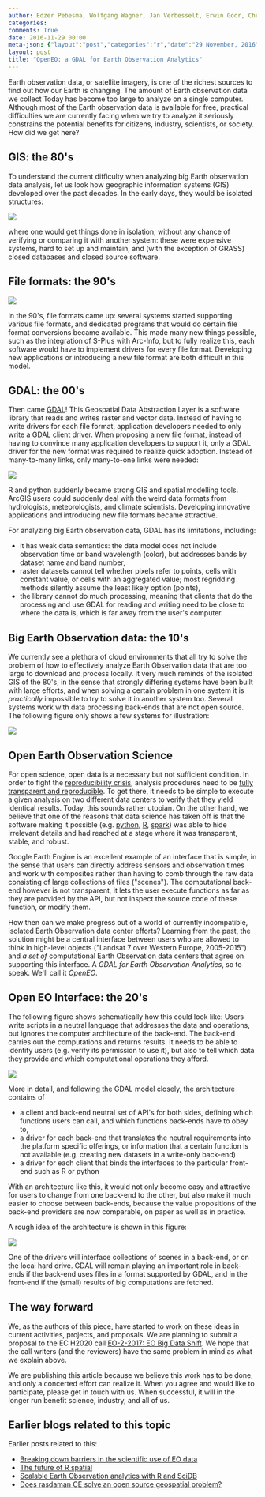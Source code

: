 ```yaml
---
author: Edzer Pebesma, Wolfgang Wagner, Jan Verbesselt, Erwin Goor, Christian Briese, Markus Neteler
categories:
comments: True
date: 2016-11-29 00:00
meta-json: {"layout":"post","categories":"r","date":"29 November, 2016","author":"Edzer Pebesma","comments":true,"title":"OpenEO: a GDAL for Earth Observation Analytics"}
layout: post
title: "OpenEO: a GDAL for Earth Observation Analytics"
---
```

<script src="https://cdn.mathjax.org/mathjax/latest/MathJax.js?config=TeX-AMS-MML_HTMLorMML" type="text/javascript"></script>

Earth observation data, or satellite imagery, is one of the richest
sources to find out how our Earth is changing. The amount of Earth
observation data we collect Today has become too large to analyze
on a single computer. Although most of the Earth observation data
is available for free, practical difficulties we are currently
facing when we try to analyze it seriously constrains the potential
benefits for citizens, industry, scientists, or society.  How did
we get here?

## GIS: the 80's

To understand the current difficulty when analyzing big Earth
observation data analysis, let us look how geographic information
systems (GIS) developed over the past decades. In the early days,
they would be isolated structures:

![](/images/gis1.png)

where one would get things done in isolation, without any chance of
verifying or comparing it with another system: these were expensive
systems, hard to set up and maintain, and (with the exception of
GRASS) closed databases and closed source software.

## File formats: the 90's
![](/images/gis2.png)

In the 90's, file formats came up: several systems started supporting
various file formats, and dedicated programs that would do certain
file format conversions became available. This made many new things
possible, such as the integration of S-Plus with Arc-Info, but to
fully realize this, each software would have to implement drivers
for every file format. Developing new applications or introducing
a new file format are both difficult in this model.

## GDAL: the 00's

Then came [GDAL](http://www.gdal.org/)! This Geospatial Data
Abstraction Layer is a software library that reads and writes raster
and vector data. Instead of having to write drivers for each file
format, application developers needed to only write a GDAL client
driver. When proposing a new file format, instead of having to
convince many application developers to support it, only a GDAL driver for
the new format was required to realize quick adoption.  Instead of
many-to-many links, only many-to-one links were needed:

![](/images/gis3.png)

R and python suddenly became strong GIS and spatial modelling
tools. ArcGIS users could suddenly deal with the weird data formats
from hydrologists, meteorologists, and climate scientists. Developing
innovative applications and introducing new file formats became
attractive.

For analyzing big Earth observation data, GDAL has its limitations, including:

* it has weak data semantics: the data model does not include observation time or band wavelength (color), but addresses bands by dataset name and band number,
* raster datasets cannot tell whether pixels refer to points, cells with constant value, or cells with an aggregated value; most regridding methods silently assume the least likely option (points),
* the library cannot do much processing, meaning that clients that do the processing and use GDAL for reading and writing need to be close to where the data is, which is far away from the user's computer.

## Big Earth Observation data: the 10's
We currently see a plethora of cloud environments that all try to solve the problem of how to effectively analyze Earth Observation data that are too large to download and process locally. It very much reminds of the isolated GIS of the 80's, in the sense that strongly differing systems have been built with large efforts, and when solving a certain problem in one system it is _practically_ impossible to try to solve it in another system too. Several systems work with data processing back-ends that are not open source. The following figure only shows a few systems for illustration:

![](/images/gis4.png)

## Open Earth Observation Science

For open science, open data is a necessary but not sufficient
condition. In order to fight the [reproducibility crisis](http://www.nature.com/news/1-500-scientists-lift-the-lid-on-reproducibility-1.19970),
analysis procedures need to be [fully transparent and
reproducible](http://r-spatial.org/2016/06/01/eodc.html). To get there, it needs to be
simple to execute a given analysis on two different data centers
to verify that they yield identical results. Today, this
sounds rather utopian. On the other hand, we believe that one of the
reasons that data science has taken off is that the software
making it possible (e.g. [python](https://www.python.org/),
[R](https://www.r-project.org/), [spark](https://spark.apache.org/))
was able to hide irrelevant details and had reached at a stage
where it was transparent, stable, and robust.

Google Earth Engine is an excellent example of an interface that is
simple, in the sense that users can directly address sensors and
observation times and work with composites rather than having to
comb through the raw data consisting of large collections of files
("scenes"). The computational back-end however is not transparent,
it lets the user execute functions as far as they are provided
by the API, but not inspect the source code of these function,
or modify them.

How then can we make progress out of a world of currently incompatible,
isolated Earth Observation data center efforts? Learning from the
past, the solution might be a central interface between users who
are allowed to think in high-level objects ("Landsat 7 over Western
Europe, 2005-2015") and _a set of_ computational Earth Observation
data centers that agree on supporting this interface. A _GDAL for
Earth Observation Analytics_, so to speak. We'll call it _OpenEO_.

## Open EO Interface: the 20's

The following figure shows schematically how this could look like:
Users write scripts in a neutral language that addresses the data and
operations, but ignores the computer architecture of the back-end.
The back-end carries out the computations and returns results.
It needs to be able to identify users (e.g. verify its permission
to use it), but also to tell which data they provide and which
computational operations they afford.

![](/images/gis6.png)

More in detail, and following the GDAL model closely, the
architecture contains of

* a client and back-end neutral set of API's for both sides, defining which functions users can call, and which functions back-ends have to obey to,
* a driver for each back-end that translates the neutral requirements into the platform specific offerings, or information that a certain function is not available (e.g. creating new datasets in a write-only back-end)
* a driver for each client that binds the interfaces to the particular front-end such as R or python

With an architecture like this, it would not only become easy and
attractive for users to change from one back-end to the other, but
also make it much easier to choose between back-ends, because the
value propositions of the back-end providers are now comparable,
on paper as well as in practice.

A rough idea of the architecture is shown in this figure:

![](/images/gis7.png)

One of the drivers will interface collections of scenes in a back-end,
or on the local hard drive. GDAL will remain playing an important
role in back-ends if the back-end uses files in a format supported by
GDAL, and in the front-end if the (small) results of big computations
are fetched.

##  The way forward

We, as the authors of this piece, have started to work on these ideas
in current activities, projects, and proposals.  We are planning
to submit a proposal to the EC H2020 call [EO-2-2017: EO Big Data
Shift](https://ec.europa.eu/research/participants/portal/desktop/en/opportunities/h2020/topics/eo-2-2017.html).
We hope that the call writers (and the reviewers) have the same
problem in mind as what we explain above.

We are publishing this article because we believe this work has
to be done, and only a concerted effort can realize it. When you
agree and would like to participate, please get in touch with us.
When successful, it will in the longer run benefit science, industry,
and all of us.

## Earlier blogs related to this topic

Earlier posts related to this:

* [Breaking down barriers in the scientific use of EO data](http://r-spatial.org/2016/06/01/eodc.html)
* [The future of R spatial](http://r-spatial.org/r/2016/09/26/future.html)
* [Scalable Earth Observation analytics with R and SciDB](http://r-spatial.org/r/2016/05/11/scalable-earth-observation-analytics.html)
* [Does rasdaman CE solve an open source geospatial problem?](http://r-spatial.org/2016/05/20/rasdaman.html)
